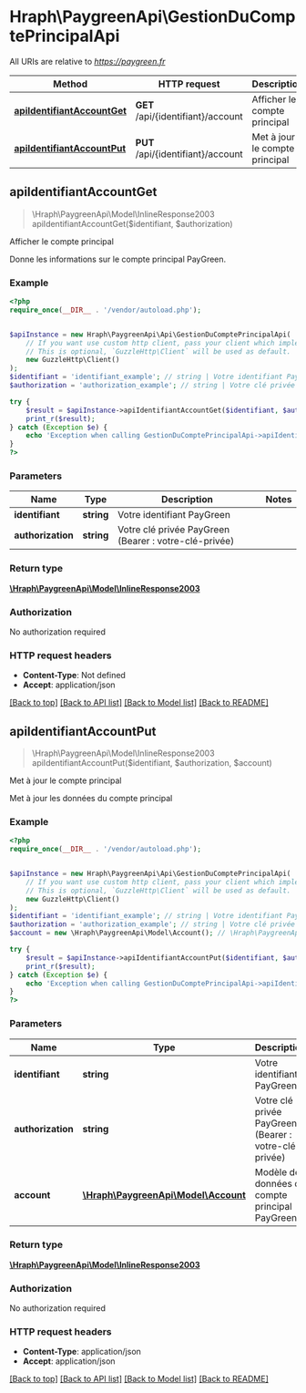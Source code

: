 # Hraph\PaygreenApi\GestionDuComptePrincipalApi

All URIs are relative to *https://paygreen.fr*

Method | HTTP request | Description
------------- | ------------- | -------------
[**apiIdentifiantAccountGet**](GestionDuComptePrincipalApi.md#apiIdentifiantAccountGet) | **GET** /api/{identifiant}/account | Afficher le compte principal
[**apiIdentifiantAccountPut**](GestionDuComptePrincipalApi.md#apiIdentifiantAccountPut) | **PUT** /api/{identifiant}/account | Met à jour le compte principal



## apiIdentifiantAccountGet

> \Hraph\PaygreenApi\Model\InlineResponse2003 apiIdentifiantAccountGet($identifiant, $authorization)

Afficher le compte principal

Donne les informations sur le compte principal PayGreen.

### Example

```php
<?php
require_once(__DIR__ . '/vendor/autoload.php');


$apiInstance = new Hraph\PaygreenApi\Api\GestionDuComptePrincipalApi(
    // If you want use custom http client, pass your client which implements `GuzzleHttp\ClientInterface`.
    // This is optional, `GuzzleHttp\Client` will be used as default.
    new GuzzleHttp\Client()
);
$identifiant = 'identifiant_example'; // string | Votre identifiant PayGreen
$authorization = 'authorization_example'; // string | Votre clé privée PayGreen (Bearer : votre-clé-privée)

try {
    $result = $apiInstance->apiIdentifiantAccountGet($identifiant, $authorization);
    print_r($result);
} catch (Exception $e) {
    echo 'Exception when calling GestionDuComptePrincipalApi->apiIdentifiantAccountGet: ', $e->getMessage(), PHP_EOL;
}
?>
```

### Parameters


Name | Type | Description  | Notes
------------- | ------------- | ------------- | -------------
 **identifiant** | **string**| Votre identifiant PayGreen |
 **authorization** | **string**| Votre clé privée PayGreen (Bearer : votre-clé-privée) |

### Return type

[**\Hraph\PaygreenApi\Model\InlineResponse2003**](../Model/InlineResponse2003.md)

### Authorization

No authorization required

### HTTP request headers

- **Content-Type**: Not defined
- **Accept**: application/json

[[Back to top]](#) [[Back to API list]](../../README.md#documentation-for-api-endpoints)
[[Back to Model list]](../../README.md#documentation-for-models)
[[Back to README]](../../README.md)


## apiIdentifiantAccountPut

> \Hraph\PaygreenApi\Model\InlineResponse2003 apiIdentifiantAccountPut($identifiant, $authorization, $account)

Met à jour le compte principal

Met à jour les données du compte principal

### Example

```php
<?php
require_once(__DIR__ . '/vendor/autoload.php');


$apiInstance = new Hraph\PaygreenApi\Api\GestionDuComptePrincipalApi(
    // If you want use custom http client, pass your client which implements `GuzzleHttp\ClientInterface`.
    // This is optional, `GuzzleHttp\Client` will be used as default.
    new GuzzleHttp\Client()
);
$identifiant = 'identifiant_example'; // string | Votre identifiant PayGreen
$authorization = 'authorization_example'; // string | Votre clé privée PayGreen (Bearer : votre-clé-privée)
$account = new \Hraph\PaygreenApi\Model\Account(); // \Hraph\PaygreenApi\Model\Account | Modèle de données du compte principal PayGreen

try {
    $result = $apiInstance->apiIdentifiantAccountPut($identifiant, $authorization, $account);
    print_r($result);
} catch (Exception $e) {
    echo 'Exception when calling GestionDuComptePrincipalApi->apiIdentifiantAccountPut: ', $e->getMessage(), PHP_EOL;
}
?>
```

### Parameters


Name | Type | Description  | Notes
------------- | ------------- | ------------- | -------------
 **identifiant** | **string**| Votre identifiant PayGreen |
 **authorization** | **string**| Votre clé privée PayGreen (Bearer : votre-clé-privée) |
 **account** | [**\Hraph\PaygreenApi\Model\Account**](../Model/Account.md)| Modèle de données du compte principal PayGreen |

### Return type

[**\Hraph\PaygreenApi\Model\InlineResponse2003**](../Model/InlineResponse2003.md)

### Authorization

No authorization required

### HTTP request headers

- **Content-Type**: application/json
- **Accept**: application/json

[[Back to top]](#) [[Back to API list]](../../README.md#documentation-for-api-endpoints)
[[Back to Model list]](../../README.md#documentation-for-models)
[[Back to README]](../../README.md)


